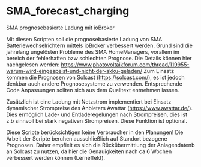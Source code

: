 # SMA_forecast_charging
SMA prognosebasierte Ladung mit ioBroker 

Mit diesen Scripten soll die prognosebasierte Ladung von SMA Batteriewechselrichtern mittels ioBroker verbessert werden. Grund sind die jahrelang ungelösten Probleme des SMA HomeManagers, vorallem im bereich der fehlerhaften bzw schlechten Prognose. Die Details können hier nachgelesen werden: https://www.photovoltaikforum.com/thread/119955-warum-wird-eingespeist-und-nicht-der-akku-geladen/
Zum Einsatz kommen die Prognosen von Solcast (https://solcast.com/), es ist jedoch denkbar auch andere Prognosesysteme zu verwenden. 
Entsprechende Code Anpassungen sollten sich aus dem Quelltext entnehmen lassen.

Zusätzlich ist eine Ladung mit Netzstrom implementiert bei Einsatz dynamischer Strompreise des Anbieters Awattar (https://www.awattar.de/). 
Dies ermöglich Lade- und Entladeregelungen nach Strompreisen, dies ist z.b sinnvoll bei stark negativen Strompreisen. Diese Funktion ist optional.

Diese Scripte berücksichtigen keine Verbraucher in den Planungen! Die Arbeit der Scripte beruhen ausschließlich auf Standort bezogene Prognosen. Daher empfielt es sich die Rückübermittlung der Anlagendatenb an Solcast zu nutzen, da hier die Genauigkeiten nach ca 6 Wochen verbessert werden können (Lerneffekt).

